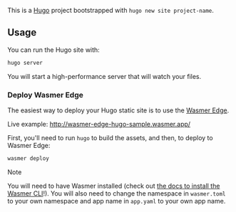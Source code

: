 This is a [Hugo](https://gohugo.io/) project bootstrapped with `hugo new site project-name`.

## Usage

You can run the Hugo site with:

```bash
hugo server
```

You will start a high-performance server that will watch your files.

### Deploy Wasmer Edge

The easiest way to deploy your Hugo static site is to use the [Wasmer Edge](https://wasmer.io/products/edge).

Live example: http://wasmer-edge-hugo-sample.wasmer.app/

First, you'll need to run `hugo` to build the assets, and then, to deploy to Wasmer Edge:

```bash
wasmer deploy
```

> [!NOTE]
> You will need to have Wasmer installed (check out [the docs to install the Wasmer CLI](https://docs.wasmer.io/install)!). 
> You will also need to change the namespace in `wasmer.toml` to your own namespace and app name in `app.yaml` to your own app name.
